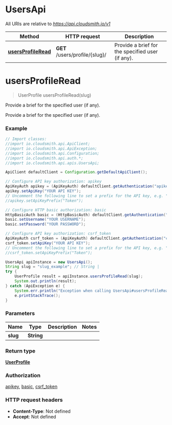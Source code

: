 # UsersApi

All URIs are relative to *https://api.cloudsmith.io/v1*

Method | HTTP request | Description
------------- | ------------- | -------------
[**usersProfileRead**](UsersApi.md#usersProfileRead) | **GET** /users/profile/{slug}/ | Provide a brief for the specified user (if any).


<a name="usersProfileRead"></a>
# **usersProfileRead**
> UserProfile usersProfileRead(slug)

Provide a brief for the specified user (if any).

Provide a brief for the specified user (if any).

### Example
```java
// Import classes:
//import io.cloudsmith.api.ApiClient;
//import io.cloudsmith.api.ApiException;
//import io.cloudsmith.api.Configuration;
//import io.cloudsmith.api.auth.*;
//import io.cloudsmith.api.apis.UsersApi;

ApiClient defaultClient = Configuration.getDefaultApiClient();

// Configure API key authorization: apikey
ApiKeyAuth apikey = (ApiKeyAuth) defaultClient.getAuthentication("apikey");
apikey.setApiKey("YOUR API KEY");
// Uncomment the following line to set a prefix for the API key, e.g. "Token" (defaults to null)
//apikey.setApiKeyPrefix("Token");

// Configure HTTP basic authorization: basic
HttpBasicAuth basic = (HttpBasicAuth) defaultClient.getAuthentication("basic");
basic.setUsername("YOUR USERNAME");
basic.setPassword("YOUR PASSWORD");

// Configure API key authorization: csrf_token
ApiKeyAuth csrf_token = (ApiKeyAuth) defaultClient.getAuthentication("csrf_token");
csrf_token.setApiKey("YOUR API KEY");
// Uncomment the following line to set a prefix for the API key, e.g. "Token" (defaults to null)
//csrf_token.setApiKeyPrefix("Token");

UsersApi apiInstance = new UsersApi();
String slug = "slug_example"; // String | 
try {
    UserProfile result = apiInstance.usersProfileRead(slug);
    System.out.println(result);
} catch (ApiException e) {
    System.err.println("Exception when calling UsersApi#usersProfileRead");
    e.printStackTrace();
}
```

### Parameters

Name | Type | Description  | Notes
------------- | ------------- | ------------- | -------------
 **slug** | **String**|  |

### Return type

[**UserProfile**](UserProfile.md)

### Authorization

[apikey](../README.md#apikey), [basic](../README.md#basic), [csrf_token](../README.md#csrf_token)

### HTTP request headers

 - **Content-Type**: Not defined
 - **Accept**: Not defined

